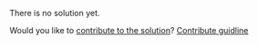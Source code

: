 
There is no solution yet.

Would you like to [contribute to the solution](https://github.com/BFEdev/BFE.dev-solutions/blob/main/quiz/number-format_en.md)? [Contribute guidline](https://github.com/BFEdev/BFE.dev-solutions#how-to-contribute)
